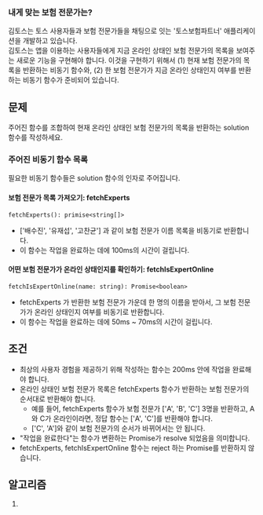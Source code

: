  ### 내게 맞는 보험 전문가는?

김토스는 토스 사용자들과 보험 전문가들을 채팅으로 잇는 '토스보험파트너' 애플리케이션을 개발하고 있습니다. <br />
김토스는 앱을 이용하는 사용자들에게 지금 온라인 상태인 보험 전문가의 목록을 보여주는 새로운 기능을 구현해야 합니다. 이것을 구현하기 위해서 (1) 현재 보험 전문가의 목록을 반환하는 비동기 함수와, (2) 한 보험 전문가가 지금 온라인 상태인지 여부를 반환하는 비동기 함수가 준비되어 있습니다.


## 문제

주어진 함수를 조합하여 현재 온라인 상태인 보험 전문가의 목록을 반환하는 solution 함수를 작성하세요.

### 주어진 비동기 함수 목록

필요한 비동기 함수들은 solution 함수의 인자로 주어집니다.

#### 보험 전문가 목록 가져오기: fetchExperts

    fetchExperts(): primise<string[]>

- ['배수진', '유재섭', '고찬균'] 과 같이 보험 전문가 이름 목록을 비동기로 반환합니다.
- 이 함수는 작업을 완료하는 데에 100ms의 시간이 걸립니다.

#### 어떤 보험 전문가가 온라인 상태인지를 확인하기: fetchIsExpertOnline

    fetchIsExpertOnline(name: string): Promise<boolean>

- fetchExperts 가 반환한 보험 전문가 가운데 한 명의 이름을 받아서, 그 보험 전문가가 온라인 상태인지 여부를 비동기로 반환합니다.
- 이 함수는 작업을 완료하는 데에 50ms ~ 70ms의 시간이 걸립니다.

## 조건

- 최상의 사용자 경험을 제공하기 위해 작성하는 함수는 200ms 안에 작업을 완료해야 합니다.
- 온라인 상태인 보험 전문가 목록은 fetchExperts 함수가 반환하는 보험 전문가의 순서대로 반환해야 합니다.
    - 예를 들어, fetchExperts 함수가 보험 전문가 ['A', 'B', 'C'] 3명을 반환하고, A와 C가 온라인이라면, 정답 함수는 ['A', 'C']를 반환해야 합니다.
    - ['C', 'A']와 같이 보험 전문가의 순서가 바뀌어서는 안 됩니다.
- "작업을 완료한다"는 함수가 변환하는 Promise가 resolve 되었음을 의미합니다.
- fetchExperts, fetchIsExpertOnline 함수는 reject 하는 Promise를 반환하지 않습니다.

## 알고리즘

1. 